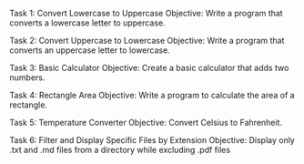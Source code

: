 Task 1: Convert Lowercase to Uppercase
Objective: Write a program that converts a lowercase letter to uppercase.

Task 2: Convert Uppercase to Lowercase
Objective: Write a program that converts an uppercase letter to lowercase.

Task 3: Basic Calculator
Objective: Create a basic calculator that adds two numbers.

Task 4: Rectangle Area
Objective: Write a program to calculate the area of a rectangle.

Task 5: Temperature Converter
Objective: Convert Celsius to Fahrenheit.

Task 6: Filter and Display Specific Files by Extension
Objective: Display only .txt and .md files from a directory while excluding .pdf files
